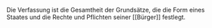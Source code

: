 Die Verfassung ist die Gesamtheit der Grundsätze, die die Form eines Staates und die Rechte und Pflichten seiner [[Bürger]] festlegt.